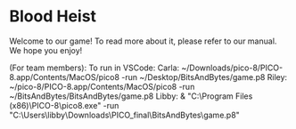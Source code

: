 # Blood Heist

Welcome to our game! To read more about it, please refer to our manual. We hope you enjoy!

(For team members):
To run in VSCode:
Carla: ~/Downloads/pico-8/PICO-8.app/Contents/MacOS/pico8 -run ~/Desktop/BitsAndBytes/game.p8
Riley: ~/pico-8/PICO-8.app/Contents/MacOS/pico8 -run ~/BitsAndBytes/BitsAndBytes/game.p8
Libby: & "C:\Program Files (x86)\PICO-8\pico8.exe" -run "C:\Users\libby\Downloads\PICO_final\BitsAndBytes\game.p8"
